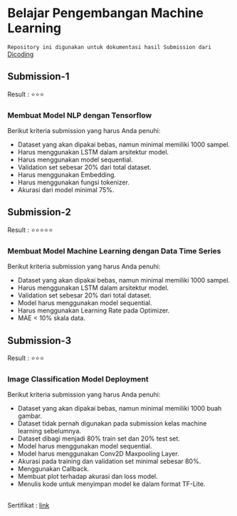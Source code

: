 # Belajar Pengembangan Machine Learning

`Repository ini digunakan untuk dokumentasi hasil Submission dari` [Dicoding](https://www.dicoding.com/academies/185)

## Submission-1
Result : ⭐⭐⭐
### Membuat Model NLP dengan Tensorflow
Berikut kriteria submission yang harus Anda penuhi:
* Dataset yang akan dipakai bebas, namun minimal memiliki 1000 sampel.
* Harus menggunakan LSTM dalam arsitektur model.
* Harus menggunakan model sequential.
* Validation set sebesar 20% dari total dataset.
* Harus menggunakan Embedding.
* Harus menggunakan fungsi tokenizer.
* Akurasi dari model minimal 75%.

## Submission-2
Result : ⭐⭐⭐⭐⭐
### Membuat Model Machine Learning dengan Data Time Series
Berikut kriteria submission yang harus Anda penuhi:
* Dataset yang akan dipakai bebas, namun minimal memiliki 1000 sampel.
* Harus menggunakan LSTM dalam arsitektur model.
* Validation set sebesar 20% dari total dataset.
* Model harus menggunakan model sequential.
* Harus menggunakan Learning Rate pada Optimizer.
* MAE < 10% skala data.

## Submission-3
Result : ⭐⭐⭐
###  Image Classification Model Deployment
Berikut kriteria submission yang harus Anda penuhi:
* Dataset yang akan dipakai bebas, namun minimal memiliki 1000 buah gambar.
* Dataset tidak pernah digunakan pada submission kelas machine learning sebelumnya.
* Dataset dibagi menjadi 80% train set dan 20% test set.
* Model harus menggunakan model sequential.
* Model harus menggunakan Conv2D Maxpooling Layer.
* Akurasi pada training dan validation set minimal sebesar 80%.
* Menggunakan Callback.
* Membuat plot terhadap akurasi dan loss model.
* Menulis kode untuk menyimpan model ke dalam format TF-Lite.

<br>Sertifikat : [link](https://www.dicoding.com/certificates/NVP715DL4PR0)
